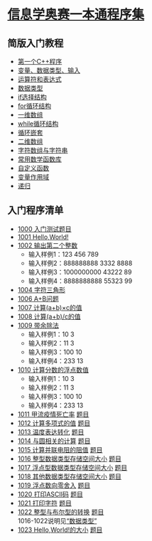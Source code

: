 
# [信息学奥赛一本通程序集](http://ybt.ssoier.cn:8088/index.php)

## 简版入门教程
 - [第一个C++程序](https://github.com/csxlf/ybt_ssoier_cn/blob/main/ABC/001.md)
 - [变量、数据类型、输入](https://github.com/csxlf/ybt_ssoier_cn/blob/main/ABC/002.md)
 - [运算符和表达式](https://github.com/csxlf/ybt_ssoier_cn/blob/main/ABC/003.md)
 - [数据类型](https://github.com/csxlf/ybt_ssoier_cn/blob/main/ABC/004.md)
 - [if选择结构](https://github.com/csxlf/ybt_ssoier_cn/blob/main/ABC/005.md)
 - [for循环结构](https://github.com/csxlf/ybt_ssoier_cn/blob/main/ABC/006.md)
 - [一维数组](https://github.com/csxlf/ybt_ssoier_cn/blob/main/ABC/007.md)
 - [while循环结构](https://github.com/csxlf/ybt_ssoier_cn/blob/main/ABC/008.md)
 - [循环嵌套](https://github.com/csxlf/ybt_ssoier_cn/blob/main/ABC/009.md)
 - [二维数组](https://github.com/csxlf/ybt_ssoier_cn/blob/main/ABC/010.md)
 - [字符数组与字符串](https://github.com/csxlf/ybt_ssoier_cn/blob/main/ABC/011.md)
 - [常用数学函数库](https://github.com/csxlf/ybt_ssoier_cn/blob/main/ABC/012.md) 
 - [自定义函数](https://github.com/csxlf/ybt_ssoier_cn/blob/main/ABC/013.md)
 - [变量作用域](https://github.com/csxlf/ybt_ssoier_cn/blob/main/ABC/014.md)
 - [递归](https://github.com/csxlf/ybt_ssoier_cn/blob/main/ABC/015.md)



## 入门程序清单

 - [1000	入门测试题目](https://github.com/csxlf/ybt_ssoier_cn/blob/main/1000)
 - [1001	Hello,World!](https://github.com/csxlf/ybt_ssoier_cn/blob/main/1001) 
 - [1002	输出第二个整数](https://github.com/csxlf/ybt_ssoier_cn/blob/main/1002)
	* 输入样例1：123 456 789
	* 输入样例2：888888888 3332 8888
	* 输入样例3：1000000000 43222 89
	* 输入样例4：8888888888 55323 99 
 - [1004	字符三角形](https://github.com/csxlf/ybt_ssoier_cn/blob/main/1004) 
 - [1006	A+B问题](https://github.com/csxlf/ybt_ssoier_cn/blob/main/1006)
 - [1007	计算(a+b)×c的值](https://github.com/csxlf/ybt_ssoier_cn/blob/main/1007) 
 - [1008	计算(a+b)/c的值](https://github.com/csxlf/ybt_ssoier_cn/blob/main/1008) 
 - [1009	带余除法](https://github.com/csxlf/ybt_ssoier_cn/blob/main/1009) 
	*   输入样例1：10 3
	*   输入样例2：11 3
	*   输入样例3：100 10
	*   输入样例4：233 13
 - [1010	计算分数的浮点数值](https://github.com/csxlf/ybt_ssoier_cn/blob/main/1010)
	*   输入样例1：10 3
	*   输入样例2：11 3
	*   输入样例3：100 10
	*   输入样例4：233 13
 - [1011	甲流疫情死亡率](https://github.com/csxlf/ybt_ssoier_cn/blob/main/1011) [题目](http://ybt.ssoier.cn:8088/problem_show.php?pid=1011)
 - [1012	计算多项式的值](https://github.com/csxlf/ybt_ssoier_cn/blob/main/1012) [题目](http://ybt.ssoier.cn:8088/problem_show.php?pid=1012)
 - [1013	温度表达转化](https://github.com/csxlf/ybt_ssoier_cn/blob/main/1013) [题目](http://ybt.ssoier.cn:8088/problem_show.php?pid=1013)
 - [1014	与圆相关的计算](https://github.com/csxlf/ybt_ssoier_cn/blob/main/1014) [题目](http://ybt.ssoier.cn:8088/problem_show.php?pid=1014)
 - [1015	计算并联电阻的阻值](https://github.com/csxlf/ybt_ssoier_cn/blob/main/1015) [题目](http://ybt.ssoier.cn:8088/problem_show.php?pid=1015)
 - [1016 整型数据类型存储空间大小](https://github.com/csxlf/ybt_ssoier_cn/blob/main/1016.cpp) [题目](http://ybt.ssoier.cn:8088/problem_show.php?pid=1016)
 - [1017	浮点型数据类型存储空间大小](https://github.com/csxlf/ybt_ssoier_cn/blob/main/1017.cpp)  [题目](http://ybt.ssoier.cn:8088/problem_show.php?pid=1017)
 - [1018	其他数据类型存储空间大小](https://github.com/csxlf/ybt_ssoier_cn/blob/main/1018.cpp)  [题目](http://ybt.ssoier.cn:8088/problem_show.php?pid=1018)
 - [1019	浮点数向零舍入](https://github.com/csxlf/ybt_ssoier_cn/blob/main/1019.cpp)  [题目](http://ybt.ssoier.cn:8088/problem_show.php?pid=1019)
 - [1020	打印ASCII码](https://github.com/csxlf/ybt_ssoier_cn/blob/main/1020.cpp)  [题目](http://ybt.ssoier.cn:8088/problem_show.php?pid=1020)
 - [1021	打印字符](https://github.com/csxlf/ybt_ssoier_cn/blob/main/1021.cpp)  [题目](http://ybt.ssoier.cn:8088/problem_show.php?pid=1021)
 - [1022	整型与布尔型的转换](https://github.com/csxlf/ybt_ssoier_cn/blob/main/1022.cpp)    [题目](http://ybt.ssoier.cn:8088/problem_show.php?pid=1022)   
 1016-1022说明见[“数据类型”](https://github.com/csxlf/ybt_ssoier_cn/blob/main/ABC/004.md)
 - [1023	Hello,World!的大小](https://github.com/csxlf/ybt_ssoier_cn/blob/main/1023.cpp)  [题目](http://ybt.ssoier.cn:8088/problem_show.php?pid=1023)

